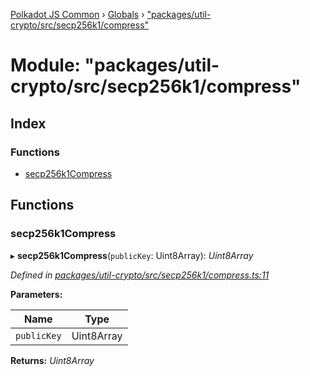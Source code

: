 [Polkadot JS Common](../README.md) › [Globals](../globals.md) › ["packages/util-crypto/src/secp256k1/compress"](_packages_util_crypto_src_secp256k1_compress_.md)

# Module: "packages/util-crypto/src/secp256k1/compress"

## Index

### Functions

* [secp256k1Compress](_packages_util_crypto_src_secp256k1_compress_.md#secp256k1compress)

## Functions

###  secp256k1Compress

▸ **secp256k1Compress**(`publicKey`: Uint8Array): *Uint8Array*

*Defined in [packages/util-crypto/src/secp256k1/compress.ts:11](https://github.com/polkadot-js/common/blob/a53008fd/packages/util-crypto/src/secp256k1/compress.ts#L11)*

**Parameters:**

Name | Type |
------ | ------ |
`publicKey` | Uint8Array |

**Returns:** *Uint8Array*
